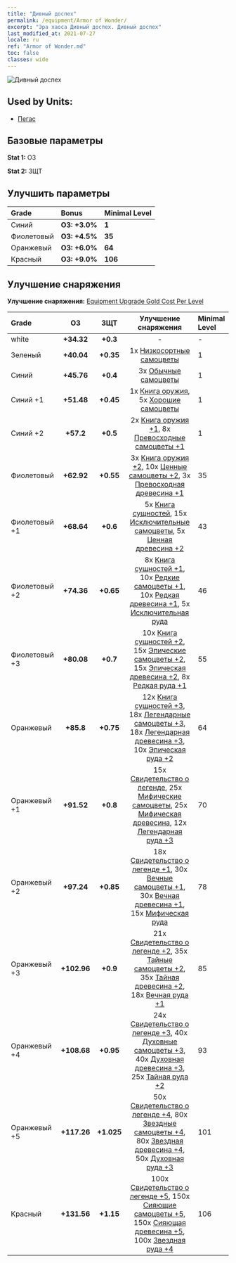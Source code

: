 ```yaml
---
title: "Дивный доспех"
permalink: /equipment/Armor of Wonder/
excerpt: "Эра хаоса Дивный доспех. Дивный доспех"
last_modified_at: 2021-07-27
locale: ru
ref: "Armor of Wonder.md"
toc: false
classes: wide
---
```


  ![Дивный доспех](/images/e/e_2044.png)

## Used by Units:

* [Пегас](/ru/units/Pegasus/) 


## Базовые параметры
 **Stat 1:** ОЗ

 **Stat 2:** ЗЩТ

## Улучшить параметры

  |     Grade    |   Bonus | Minimal Level | 
  |:-------------|:--------|:--------------| 
  | Синий | **ОЗ: +3.0%** | **1** | 
  | Фиолетовый | **ОЗ: +4.5%** | **35** | 
  | Оранжевый | **ОЗ: +6.0%** | **64** | 
  | Красный | **ОЗ: +9.0%** | **106** | 


## Улучшение снаряжения
 **Улучшение снаряжения:** [Equipment Upgrade Gold Cost Per Level](/equipment/EquipmentUpgradeCostPerLevel/) 

  |          Grade      | ОЗ | ЗЩТ | Улучшение снаряжения | Minimal Level |
  |:--------------------|:---------:|:---------:|:----------------:|:--------------|
  | white | **+34.32** | **+0.3** | - | - |
  | Зеленый | **+40.04** | **+0.35** | 1x [Низкосортные самоцветы](/ItemsRU/mat_4/) | 1 |
  | Синий | **+45.76** | **+0.4** | 3x [Обычные самоцветы](/ItemsRU/mat_10/) | 1 |
  | Синий +1 | **+51.48** | **+0.45** | 1x [Книга оружия](/ItemsRU/mat_18/), 5x [Хорошие самоцветы](/ItemsRU/mat_16/) | 1 |
  | Синий +2 | **+57.2** | **+0.5** | 2x [Книга оружия +1](/ItemsRU/mat_25/), 8x [Превосходные самоцветы +1](/ItemsRU/mat_23/) | 1 |
  | Фиолетовый | **+62.92** | **+0.55** | 3x [Книга оружия +2](/ItemsRU/mat_32/), 10x [Ценные самоцветы +2](/ItemsRU/mat_30/), 3x [Превосходная древесина +1](/ItemsRU/mat_20/) | 35 |
  | Фиолетовый +1 | **+68.64** | **+0.6** | 5x [Книга сущностей](/ItemsRU/mat_39/), 15x [Исключительные самоцветы](/ItemsRU/mat_37/), 5x [Ценная древесина +2](/ItemsRU/mat_27/) | 43 |
  | Фиолетовый +2 | **+74.36** | **+0.65** | 8x [Книга сущностей +1](/ItemsRU/mat_46/), 10x [Редкие самоцветы +1](/ItemsRU/mat_44/), 10x [Редкая древесина +1](/ItemsRU/mat_41/), 5x [Исключительная руда](/ItemsRU/mat_33/) | 46 |
  | Фиолетовый +3 | **+80.08** | **+0.7** | 10x [Книга сущностей +2](/ItemsRU/mat_53/), 15x [Эпические самоцветы +2](/ItemsRU/mat_51/), 15x [Эпическая древесина +2](/ItemsRU/mat_48/), 8x [Редкая руда +1](/ItemsRU/mat_40/) | 55 |
  | Оранжевый | **+85.8** | **+0.75** | 12x [Книга сущностей +3](/ItemsRU/mat_60/), 18x [Легендарные самоцветы +3](/ItemsRU/mat_58/), 18x [Легендарная древесина +3](/ItemsRU/mat_55/), 10x [Эпическая руда +2](/ItemsRU/mat_47/) | 64 |
  | Оранжевый +1 | **+91.52** | **+0.8** | 15x [Свидетельство о легенде](/ItemsRU/mat_67/), 25x [Мифические самоцветы](/ItemsRU/mat_65/), 25x [Мифическая древесина](/ItemsRU/mat_62/), 12x [Легендарная руда +3](/ItemsRU/mat_54/) | 70 |
  | Оранжевый +2 | **+97.24** | **+0.85** | 18x [Свидетельство о легенде +1](/ItemsRU/mat_74/), 30x [Вечные самоцветы +1](/ItemsRU/mat_72/), 30x [Вечная древесина +1](/ItemsRU/mat_69/), 15x [Мифическая руда](/ItemsRU/mat_61/) | 78 |
  | Оранжевый +3 | **+102.96** | **+0.9** | 21x [Свидетельство о легенде +2](/ItemsRU/mat_81/), 35x [Тайные самоцветы +2](/ItemsRU/mat_79/), 35x [Тайная древесина +2](/ItemsRU/mat_76/), 18x [Вечная руда +1](/ItemsRU/mat_68/) | 85 |
  | Оранжевый +4 | **+108.68** | **+0.95** | 24x [Свидетельство о легенде +3](/ItemsRU/mat_88/), 40x [Духовные самоцветы +3](/ItemsRU/mat_86/), 40x [Духовная древесина +3](/ItemsRU/mat_83/), 25x [Тайная руда +2](/ItemsRU/mat_75/) | 93 |
  | Оранжевый +5 | **+117.26** | **+1.025** | 50x [Свидетельство о легенде +4](/ItemsRU/mat_95/), 80x [Звездные самоцветы +4](/ItemsRU/mat_93/), 80x [Звездная древесина +4](/ItemsRU/mat_90/), 50x [Духовная руда +3](/ItemsRU/mat_82/) | 101 |
  | Красный | **+131.56** | **+1.15** | 100x [Свидетельство о легенде +5](/ItemsRU/mat_102/), 150x [Сияющие самоцветы +5](/ItemsRU/mat_100/), 150x [Сияющая древесина +5](/ItemsRU/mat_97/), 100x [Звездная руда +4](/ItemsRU/mat_89/) | 106 |

